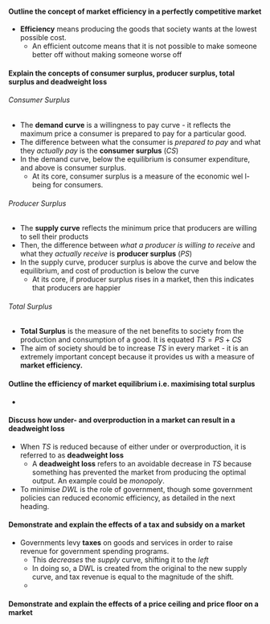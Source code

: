 #### Outline the concept of market efficiency in a perfectly competitive market
- **Efficiency** means producing the goods that society wants at the lowest possible cost.
	- An efficient outcome means that it is not possible to make someone better off without making someone worse off

#### Explain the concepts of consumer surplus, producer surplus, total surplus and deadweight loss
###### Consumer Surplus
- The **demand curve** is a willingness to pay curve - it reflects the maximum price a consumer is prepared to pay for a particular good.
- The difference between what the consumer is *prepared to pay* and what they *actually pay* is the **consumer surplus** ($CS$)
- In the demand curve, below the equilibrium is consumer expenditure, and above is consumer surplus.
	- At its core, consumer surplus is a measure of the economic wel l-being for consumers.

###### Producer Surplus
- The **supply curve** reflects the minimum price that producers are willing to sell their products
- Then, the difference between *what a producer is willing to receive* and what they *actually receive* is **producer surplus** ($PS$)
- In the supply curve, producer surplus is above the curve and below the equilibrium, and cost of production is below the curve
	- At its core, if producer surplus rises in a market, then this indicates that producers are happier

###### Total Surplus
- **Total Surplus** is the measure of the net benefits to society from the production and consumption of a good. It is equated $TS = PS+CS$
- The aim of society should be to increase $TS$ in every market - it is an extremely important concept because it provides us with a measure of **market efficiency.**

#### Outline the efficiency of market equilibrium i.e. maximising total surplus
- 

#### Discuss how under- and overproduction in a market can result in a deadweight loss
- When $TS$ is reduced because of either under or overproduction, it is referred to as **deadweight loss**
	- A **deadweight loss** refers to an avoidable decrease in $TS$ because something has prevented the market from producing the optimal output. An example could be *monopoly*.
- To minimise $DWL$ is the role of government, though some government policies can reduced economic efficiency, as detailed in the next heading.

#### Demonstrate and explain the effects of a tax and subsidy on a market
- Governments levy **taxes** on goods and services in order to raise revenue for government spending programs.
	- This *decreases* the *supply* curve, shifting it to the *left*
	- In doing so, a DWL is created from the original to the new supply curve, and tax revenue is equal to the magnitude of the shift.
	- 

#### Demonstrate and explain the effects of a price ceiling and price floor on a market
